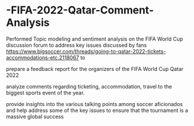 # -FIFA-2022-Qatar-Comment-Analysis
Performed Topic modeling and sentiment analysis on the FIFA World Cup discussion forum to address key issues discussed by fans https://www.bigsoccer.com/threads/going-to-qatar-2022-tickets-accommodations-etc.2118067 to

prepare a feedback report for the organizers of the FIFA World Cup Qatar 2022

analyze comments regarding ticketing, accommodation, travel to the biggest sports event of the year.

provide insights into the various talking points among soccer aficionados and help address some of the key issues to ensure that the tournament is a massive global success
